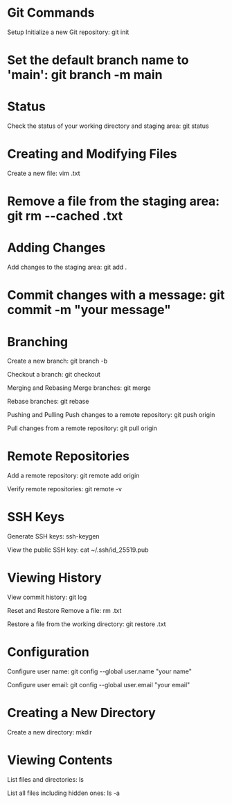 # Git Commands
Setup
Initialize a new Git repository: git init

# Set the default branch name to 'main': git branch -m main

# Status
Check the status of your working directory and staging area: git status

# Creating and Modifying Files
Create a new file: vim <filename>.txt

# Remove a file from the staging area: git rm --cached <filename>.txt

# Adding Changes
Add changes to the staging area: git add .

# Commit changes with a message: git commit -m "your message"

# Branching
Create a new branch: git branch -b <branchname>

Checkout a branch: git checkout <branchname>

Merging and Rebasing
Merge branches: git merge <branchname>

Rebase branches: git rebase <branchname>

Pushing and Pulling
Push changes to a remote repository: git push origin <branchname>

Pull changes from a remote repository: git pull origin <branchname>

# Remote Repositories
Add a remote repository: git remote add origin <url>

Verify remote repositories: git remote -v

# SSH Keys
Generate SSH keys: ssh-keygen

View the public SSH key: cat ~/.ssh/id_25519.pub

# Viewing History
View commit history: git log

Reset and Restore
Remove a file: rm <filename>.txt

Restore a file from the working directory: git restore <filename>.txt

# Configuration
Configure user name: git config --global user.name "your name"

Configure user email: git config --global user.email "your email"

# Creating a New Directory
Create a new directory: mkdir <directoryname>

# Viewing Contents
List files and directories: ls

List all files including hidden ones: ls -a


